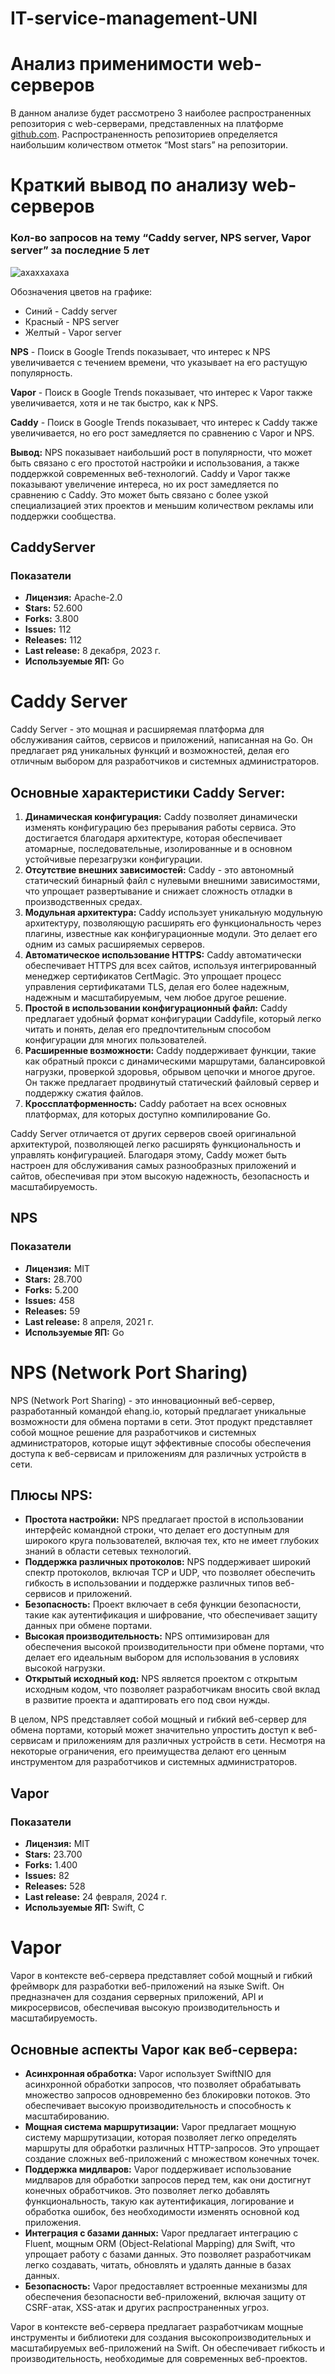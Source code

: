 # IT-service-management-UNI

# Анализ применимости web-серверов

В данном анализе будет рассмотрено 3 наиболее распространенных репозитория с web-серверами, представленных на платформе [github.com](https://github.com). Распространенность репозиториев определяется наибольшим количеством отметок “Most stars” на репозитории.

# Краткий вывод по анализу web-серверов
### Кол-во запросов на тему “Caddy server, NPS server, Vapor server” за последние 5 лет
![ахаххахаха](https://sun9-30.userapi.com/impg/e4rfYdPgOHzqtk6Q8I2YuxZ9UwOfhwd-X3sUGA/r8ZFUia3Cg4.jpg?size=1407x458&quality=96&sign=ff4a65e630c65eecbd6ff4d07475a006&type=album)

Обозначения цветов на графике:
- Синий - Caddy server
- Красный - NPS server
- Желтый - Vapor server

 **NPS** - Поиск в Google Trends показывает, что интерес к NPS увеличивается с течением времени, что указывает на его растущую популярность.

 **Vapor** - Поиск в Google Trends показывает, что интерес к Vapor также увеличивается, хотя и не так быстро, как к NPS.

 **Caddy** - Поиск в Google Trends показывает, что интерес к Caddy также увеличивается, но его рост замедляется по сравнению с Vapor и NPS.

**Вывод:**
NPS показывает наибольший рост в популярности, что может быть связано с его простотой настройки и использования, а также поддержкой современных веб-технологий.
Caddy и Vapor также показывают увеличение интереса, но их рост замедляется по сравнению с Caddy. Это может быть связано с более узкой специализацией этих проектов и меньшим количеством рекламы или поддержки сообщества.


## CaddyServer

### Показатели

- **Лицензия:** Apache-2.0
- **Stars:** 52.600
- **Forks:** 3.800
- **Issues:** 112
- **Releases:** 112
- **Last release:** 8 декабря, 2023 г.
- **Используемые ЯП:** Go

# Caddy Server

Caddy Server - это мощная и расширяемая платформа для обслуживания сайтов, сервисов и приложений, написанная на Go. Он предлагает ряд уникальных функций и возможностей, делая его отличным выбором для разработчиков и системных администраторов.

## Основные характеристики Caddy Server:

1. **Динамическая конфигурация:** Caddy позволяет динамически изменять конфигурацию без прерывания работы сервиса. Это достигается благодаря архитектуре, которая обеспечивает атомарные, последовательные, изолированные и в основном устойчивые перезагрузки конфигурации.
2. **Отсутствие внешних зависимостей:** Caddy - это автономный статический бинарный файл с нулевыми внешними зависимостями, что упрощает развертывание и снижает сложность отладки в производственных средах.
3. **Модульная архитектура:** Caddy использует уникальную модульную архитектуру, позволяющую расширять его функциональность через плагины, известные как конфигурационные модули. Это делает его одним из самых расширяемых серверов.
4. **Автоматическое использование HTTPS:** Caddy автоматически обеспечивает HTTPS для всех сайтов, используя интегрированный менеджер сертификатов CertMagic. Это упрощает процесс управления сертификатами TLS, делая его более надежным, надежным и масштабируемым, чем любое другое решение.
5. **Простой в использовании конфигурационный файл:** Caddy предлагает удобный формат конфигурации Caddyfile, который легко читать и понять, делая его предпочтительным способом конфигурации для многих пользователей.
6. **Расширенные возможности:** Caddy поддерживает функции, такие как обратный прокси с динамическими маршрутами, балансировкой нагрузки, проверкой здоровья, обрывом цепочки и многое другое. Он также предлагает продвинутый статический файловый сервер и поддержку сжатия файлов.
7. **Кроссплатформенность:** Caddy работает на всех основных платформах, для которых доступно компилирование Go.

Caddy Server отличается от других серверов своей оригинальной архитектурой, позволяющей легко расширять функциональность и управлять конфигурацией. Благодаря этому, Caddy может быть настроен для обслуживания самых разнообразных приложений и сайтов, обеспечивая при этом высокую надежность, безопасность и масштабируемость.

## NPS

### Показатели

- **Лицензия:** MIT
- **Stars:** 28.700
- **Forks:** 5.200
- **Issues:** 458
- **Releases:** 59
- **Last release:** 8 апреля, 2021 г.
- **Используемые ЯП:** Go

# NPS (Network Port Sharing)

NPS (Network Port Sharing) - это инновационный веб-сервер, разработанный командой ehang.io, который предлагает уникальные возможности для обмена портами в сети. Этот продукт представляет собой мощное решение для разработчиков и системных администраторов, которые ищут эффективные способы обеспечения доступа к веб-сервисам и приложениям для различных устройств в сети.

## Плюсы NPS:

- **Простота настройки:** NPS предлагает простой в использовании интерфейс командной строки, что делает его доступным для широкого круга пользователей, включая тех, кто не имеет глубоких знаний в области сетевых технологий.
- **Поддержка различных протоколов:** NPS поддерживает широкий спектр протоколов, включая TCP и UDP, что позволяет обеспечить гибкость в использовании и поддержке различных типов веб-сервисов и приложений.
- **Безопасность:** Проект включает в себя функции безопасности, такие как аутентификация и шифрование, что обеспечивает защиту данных при обмене портами.
- **Высокая производительность:** NPS оптимизирован для обеспечения высокой производительности при обмене портами, что делает его идеальным выбором для использования в условиях высокой нагрузки.
- **Открытый исходный код:** NPS является проектом с открытым исходным кодом, что позволяет разработчикам вносить свой вклад в развитие проекта и адаптировать его под свои нужды.

В целом, NPS представляет собой мощный и гибкий веб-сервер для обмена портами, который может значительно упростить доступ к веб-сервисам и приложениям для различных устройств в сети. Несмотря на некоторые ограничения, его преимущества делают его ценным инструментом для разработчиков и системных администраторов.

## Vapor

### Показатели

- **Лицензия:** MIT
- **Stars:** 23.700
- **Forks:** 1.400
- **Issues:** 82
- **Releases:** 528
- **Last release:** 24 февраля, 2024 г.
- **Используемые ЯП:** Swift, C

# Vapor

Vapor в контексте веб-сервера представляет собой мощный и гибкий фреймворк для разработки веб-приложений на языке Swift. Он предназначен для создания серверных приложений, API и микросервисов, обеспечивая высокую производительность и масштабируемость.

## Основные аспекты Vapor как веб-сервера:

- **Асинхронная обработка:** Vapor использует SwiftNIO для асинхронной обработки запросов, что позволяет обрабатывать множество запросов одновременно без блокировки потоков. Это обеспечивает высокую производительность и способность к масштабированию.
- **Мощная система маршрутизации:** Vapor предлагает мощную систему маршрутизации, которая позволяет легко определять маршруты для обработки различных HTTP-запросов. Это упрощает создание сложных веб-приложений с множеством конечных точек.
- **Поддержка мидлваров:** Vapor поддерживает использование мидлваров для обработки запросов перед тем, как они достигнут конечных обработчиков. Это позволяет легко добавлять функциональность, такую как аутентификация, логирование и обработка ошибок, без необходимости изменять основной код приложения.
- **Интеграция с базами данных:** Vapor предлагает интеграцию с Fluent, мощным ORM (Object-Relational Mapping) для Swift, что упрощает работу с базами данных. Это позволяет разработчикам легко создавать, читать, обновлять и удалять данные в базах данных.
- **Безопасность:** Vapor предоставляет встроенные механизмы для обеспечения безопасности веб-приложений, включая защиту от CSRF-атак, XSS-атак и других распространенных угроз.

Vapor в контексте веб-сервера предлагает разработчикам мощные инструменты и библиотеки для создания высокопроизводительных и масштабируемых веб-приложений на Swift. Он обеспечивает гибкость и производительность, необходимые для современных веб-проектов.

